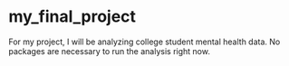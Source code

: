 # my_final_project

For my project, I will be analyzing college student mental health data. No packages are necessary to run the analysis right now.
